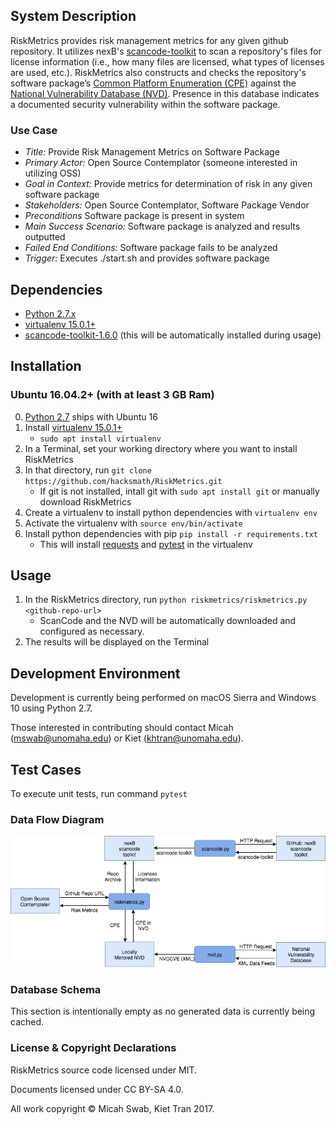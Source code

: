 ## System Description
RiskMetrics provides risk management metrics for any given github repository. It utilizes nexB's [scancode-toolkit](https://github.com/nexB/scancode-toolkit) to scan a repository's files for license information (i.e., how many files are licensed, what types of licenses are used, etc.). RiskMetrics also constructs and checks the repository's software package’s [Common Platform Enumeration (CPE)](https://scap.nist.gov/specifications/cpe/) against the [National Vulnerability Database (NVD)](https://nvd.nist.gov). Presence in this database indicates a documented security vulnerability within the software package.

### Use Case
- _Title:_ Provide Risk Management Metrics on Software Package
- _Primary Actor:_ Open Source Contemplator (someone interested in utilizing OSS)
- _Goal in Context:_ Provide metrics for determination of risk in any given software package
- _Stakeholders:_ Open Source Contemplator, Software Package Vendor
- _Preconditions_ Software package is present in system
- _Main Success Scenario:_ Software package is analyzed and results outputted
- _Failed End Conditions:_ Software package fails to be analyzed
- _Trigger:_ Executes ./start.sh and provides software package

## Dependencies
* [Python 2.7.x](https://www.python.org/download/releases/2.7/)
* [virtualenv 15.0.1+](https://virtualenv.pypa.io/en/stable/)
* [scancode-toolkit-1.6.0](https://github.com/nexB/scancode-toolkit) (this will be automatically installed during usage)

## Installation
### Ubuntu 16.04.2+ (with at least 3 GB Ram)
0. [Python 2.7](https://www.python.org/download/releases/2.7/) ships with Ubuntu 16
1. Install [virtualenv 15.0.1+](https://virtualenv.pypa.io/en/stable/)
   * `sudo apt install virtualenv`
2. In a Terminal, set your working directory where you want to install RiskMetrics
3. In that directory, run `git clone https://github.com/hacksmath/RiskMetrics.git`
   * If git is not installed, intall git with `sudo apt install git` or manually download RiskMetrics
4. Create a virtualenv to install python dependencies with `virtualenv env`
5. Activate the virtualenv with `source env/bin/activate`
6. Install python dependencies with pip `pip install -r requirements.txt`
   * This will install [requests](http://docs.python-requests.org/en/master/) and [pytest](https://docs.pytest.org/en/latest/) in the virtualenv

## Usage
1. In the RiskMetrics directory, run `python riskmetrics/riskmetrics.py <github-repo-url>`
   * ScanCode and the NVD will be automatically downloaded and configured as necessary.
2. The results will be displayed on the Terminal 

## Development Environment
Development is currently being performed on macOS Sierra and Windows 10 using Python 2.7.

Those interested in contributing should contact Micah (mswab@unomaha.edu) or Kiet (khtran@unomaha.edu).

## Test Cases
To execute unit tests, run command `pytest`

### Data Flow Diagram

![Data Flow Diagram](DFDv3.png)

### Database Schema
This section is intentionally empty as no generated data is currently being cached.

### License & Copyright Declarations

RiskMetrics source code licensed under MIT.

Documents licensed under CC BY-SA 4.0.

All work copyright © Micah Swab, Kiet Tran 2017.

